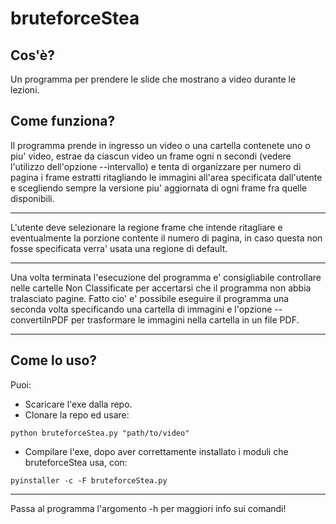 # bruteforceStea


                                                                            
## Cos'è?                                                                             
                                                                            
Un programma per prendere le slide che mostrano a video durante le lezioni.       
                                                                            
## Come funziona?                                                                    
                                                                            
Il programma prende in ingresso un video o una cartella contenete uno o piu' video, estrae da ciascun video un frame ogni n secondi (vedere l'utilizzo dell'opzione --intervallo) e tenta di organizzare per numero di pagina i frame estratti ritagliando le immagini all'area specificata dall'utente e scegliendo sempre la versione piu' aggiornata di ogni frame fra quelle disponibili.                                                               
                                                                            
----------------------------------------------------------------------------------
                                                                            
L'utente deve selezionare la regione frame che intende ritagliare e eventualmente la porzione contente il numero di pagina, in caso questa non fosse specificata verra' usata una regione di default.                                              
                                                                            
----------------------------------------------------------------------------------
                                                                            
Una volta terminata l'esecuzione del programma e' consigliabile controllare nelle cartelle Non Classificate per accertarsi che il programma non abbia tralasciato pagine.
Fatto cio' e' possibile eseguire il programma una seconda volta specificando una cartella di immagini e l'opzione --convertiInPDF per trasformare le immagini nella cartella in un file PDF.                                                    
                                                                            
----------------------------------------------------------------------------------

## Come lo uso?

Puoi:
* Scaricare l'exe dalla repo.
* Clonare la repo ed usare:
```
python bruteforceStea.py "path/to/video"
```
* Compilare l'exe, dopo aver correttamente installato i moduli che bruteforceStea usa, con:
```
pyinstaller -c -F bruteforceStea.py
```
-----------------------------------------------------------------------------------

Passa al programma l'argomento -h per maggiori info sui comandi!  
